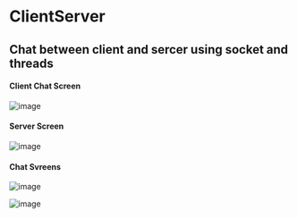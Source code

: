 # ClientServer

## Chat between client and sercer using socket and threads

#### Client Chat Screen

![image](https://github.com/ZeinabAbdien00/Client-Server/assets/105871085/9ba948f3-002a-48aa-8bc3-4f10ad5f9545)

#### Server Screen

![image](https://github.com/ZeinabAbdien00/Client-Server/assets/105871085/7b5ec954-d256-48df-81ad-d0d206e48d7e)

#### Chat Svreens

![image](https://github.com/ZeinabAbdien00/Client-Server/assets/105871085/b2c2abcb-23fb-4fde-8d3a-bc8b6eb7983d)

![image](https://github.com/ZeinabAbdien00/Client-Server/assets/105871085/45f54cfc-8895-40af-af4f-6caf67a9aed6)



